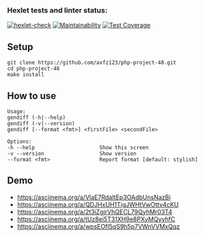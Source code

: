 ### Hexlet tests and linter status:
[![hexlet-check](https://github.com/axfz123/php-project-48/actions/workflows/hexlet-check.yml/badge.svg)](https://github.com/axfz123/php-project-48/actions/workflows/hexlet-check.yml)
[![Maintainability](https://api.codeclimate.com/v1/badges/6b53761fb0d1ecdf669a/maintainability)](https://codeclimate.com/github/axfz123/php-project-48/maintainability)
[![Test Coverage](https://api.codeclimate.com/v1/badges/6b53761fb0d1ecdf669a/test_coverage)](https://codeclimate.com/github/axfz123/php-project-48/test_coverage)

## Setup

```
git clone https://github.com/axfz123/php-project-48.git
cd php-project-48
make install
```

## How to use

```
Usage:
gendiff (-h|--help)
gendiff (-v|--version)
gendiff [--format <fmt>] <firstFile> <secondFile>

Options:
-h --help                     Show this screen
-v --version                  Show version
--format <fmt>                Report format [default: stylish]
```

## Demo

* https://asciinema.org/a/VlaE7RdaItEp3OAdbUnsNazBi
* https://asciinema.org/a/QDJHxUH1TigJWHtVwOttv4cKU
* https://asciinema.org/a/2t3iZgjrVhQECL79QyhMr03T4
* https://asciinema.org/a/tUz8ei5T31XH9e8PXyMQyyhfC
* https://asciinema.org/a/wpsEOfl5qS9h5p7VWnVVMxQqz

